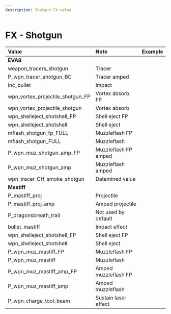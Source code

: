 ```yaml
---
description: Shotgun FX value
---
```


# FX - Shotgun

| Value | Note | Example |
| :--- | :--- | :--- |
| **EVA8** |  |  |
| weapon\_tracers\_shotgun | Tracer |  |
| P\_wpn\_tracer\_shotgun\_BC | Tracer amped |  |
| inc\_bullet | Impact |  |
| wpn\_vortex\_projectile\_shotgun\_FP | Vortex absorb FP |  |
| wpn\_vortex\_projectile\_shotgun | Vortex absorb |  |
| wpn\_shelleject\_shotshell\_FP | Shell eject FP |  |
| wpn\_shelleject\_shotshell | Shell eject |  |
| mflash\_shotgun\_fp\_FULL | Muzzleflash FP |  |
| mflash\_shotgun\_FULL | Muzzleflash |  |
| P\_wpn\_muz\_shotgun\_amp\_FP | Muzzleflash FP amped |  |
| P\_wpn\_muz\_shotgun\_amp | Muzzleflash amped |  |
| wpn\_tracer\_CH\_smoke\_shotgun | Datamined value |  |
| **Mastiff** |  |  |
| P\_mastiff\_proj | Projectile |  |
| P\_mastiff\_proj\_amp | Amped projectile |  |
| P\_dragonsbreath\_trail | Not used by default |  |
| bullet\_mastiff | Impact effect |  |
| wpn\_shelleject\_shotshell\_FP | Shell eject FP |  |
| wpn\_shelleject\_shotshell | Shell eject |  |
| P\_wpn\_muz\_mastiff\_FP | Muzzleflash FP |  |
| P\_wpn\_muz\_mastiff | Muzzleflash |  |
| P\_wpn\_muz\_mastiff\_amp\_FP | Amped muzzleflash FP |  |
| P\_wpn\_muz\_mastiff\_amp | Amped muzzleflash |  |
| P\_wpn\_charge\_tool\_beam | Sustain laser effect |  |

